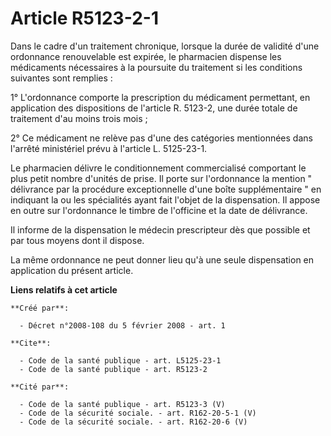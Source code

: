 # Article R5123-2-1

Dans le cadre d'un traitement chronique, lorsque la durée de validité d'une ordonnance renouvelable est expirée, le
pharmacien dispense les médicaments nécessaires à la poursuite du traitement si les conditions suivantes sont remplies : 

1° L'ordonnance comporte la prescription du médicament permettant, en application des dispositions de l'article R. 5123-2,
une durée totale de traitement d'au moins trois mois ; 

2° Ce médicament ne relève pas d'une des catégories mentionnées dans l'arrêté ministériel prévu à l'article L. 5125-23-1. 

Le pharmacien délivre le conditionnement commercialisé comportant le plus petit nombre d'unités de prise. Il porte sur
l'ordonnance la mention " délivrance par la procédure exceptionnelle d'une boîte supplémentaire " en indiquant la ou les
spécialités ayant fait l'objet de la dispensation. Il appose en outre sur l'ordonnance le timbre de l'officine et la date de
délivrance. 

Il informe de la dispensation le médecin prescripteur dès que possible et par tous moyens dont il dispose. 

La même ordonnance ne peut donner lieu qu'à une seule dispensation en application du présent article.

**Liens relatifs à cet article**

	**Créé par**:

	  - Décret n°2008-108 du 5 février 2008 - art. 1

	**Cite**:

	  - Code de la santé publique - art. L5125-23-1
	  - Code de la santé publique - art. R5123-2

	**Cité par**:

	  - Code de la santé publique - art. R5123-3 (V)
	  - Code de la sécurité sociale. - art. R162-20-5-1 (V)
	  - Code de la sécurité sociale. - art. R162-20-6 (V)

